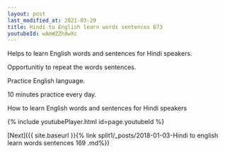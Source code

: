 ```yaml
---
layout: post
last_modified_at: 2021-03-29
title: Hindi to English learn words sentences 673 
youtubeId: wAmWZZh8wXc
---
```

 
 
Helps to learn English words and sentences for Hindi speakers.

Opportunitiy to repeat the words sentences. 

Practice English language. 
 
10 minutes practice every day. 
 
How to learn English words and sentences for Hindi speakers 
 
{% include youtubePlayer.html id=page.youtubeId %}
 
 
[Next]({{ site.baseurl }}{% link  split1/_posts/2018-01-03-Hindi to english learn words sentences 169 .md%})
 
